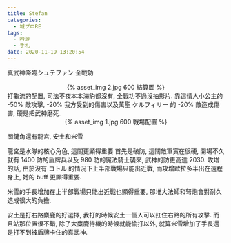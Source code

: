 ```yaml
---
title: Stefan
categories:
  - 城プロRE
tags:
  - 吟遊
  - 手札
date: 2020-11-19 13:20:54
---
```

真武神降臨シュテファン 全戰功
<center>{% asset_img 2.jpg 600 結算圖 %}</center>
打龜流的配置, 司法不夜本本海豹都沒有, 全戰功不過沒拍影片. 靠這情人小公主的 -50% 敵攻擊, -20% 我方受到的傷害以及萬聖 ケルフィリー 的 -20% 敵造成傷害, 硬是把武神磨死.
<center>{% asset_img 1.jpg 600 戰場配置 %}</center>

關鍵角還有龍宮, 安土和米雪

龍宮是水隊的核心角色, 這關更顯得重要
首先是破防, 這關敵軍實在很硬, 開場不久就有 1400 防的盾牌兵以及 980 防的魔法騎士襲來, 武神的防更高達 2030.
攻增的話, 由於沒有 コトル 的情況下上半部戰場只能出近戰, 而攻增歐拉多半出在遠程身上, 她的 buff 更顯得重要.

米雪的手長增加在上半部戰場只能出近戰也顯得重要, 那堆大法師和弩炮會對耐久造成很大的負擔.

安土是打右路麋鹿的好選擇, 我打的時候安土一個人可以扛住右路的所有攻擊.
而且站那位置很不錯, 除了大麋鹿待機的時候就能偷打以外, 就算米雪增加了手長還是打不到被盾牌卡住的真武神.
